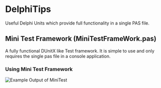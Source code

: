 # DelphiTips
Useful Delphi Units which provide full functionality in a single PAS file.

## Mini Test Framework (MiniTestFrameWork.pas)
A fully functional DUnitX like Test framework.  It is simple to use and only requires the single pas file in a console application.
### Using Mini Test Framework

![Example Output of MiniTest](Framework.png?raw=true)

